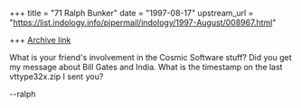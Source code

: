 +++
title = "71 Ralph Bunker"
date = "1997-08-17"
upstream_url = "https://list.indology.info/pipermail/indology/1997-August/008967.html"

+++
[Archive link](https://list.indology.info/pipermail/indology/1997-August/008967.html)

What is your friend's involvement in the Cosmic Software stuff? Did you get
my message about Bill Gates and India. What is the timestamp on the last
vttype32x.zip I sent you?

--ralph





